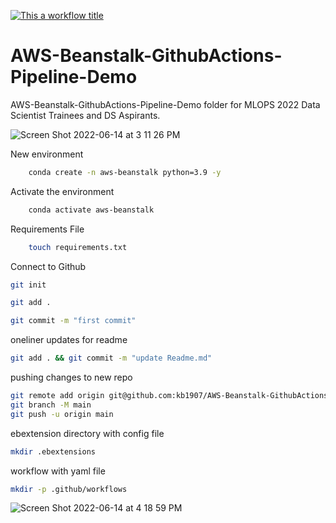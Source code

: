 [![This a workflow title](https://github.com/kb1907/AWS-Beanstalk-GithubActions/actions/workflows/beanstalk-github.yaml/badge.svg)](https://github.com/kb1907/AWS-Beanstalk-GithubActions/actions/workflows/beanstalk-github.yaml)

# AWS-Beanstalk-GithubActions-Pipeline-Demo

AWS-Beanstalk-GithubActions-Pipeline-Demo folder for MLOPS 2022 Data Scientist Trainees and DS Aspirants.


![Screen Shot 2022-06-14 at 3 11 26 PM](https://user-images.githubusercontent.com/51021282/173590483-9ed2e97d-80b1-4633-9e89-876ad6f7c35e.png)


New environment

```bash
    conda create -n aws-beanstalk python=3.9 -y
```

Activate the environment

```bash
    conda activate aws-beanstalk
```

Requirements File

```bash
    touch requirements.txt
```

Connect to Github

```bash
git init
```

```bash
git add .
```

```bash
git commit -m "first commit"
```

oneliner updates for readme

```bash
git add . && git commit -m "update Readme.md"
```

pushing changes to new repo

```bash
git remote add origin git@github.com:kb1907/AWS-Beanstalk-GithubActions.git
git branch -M main
git push -u origin main
```

ebextension directory with config file

```bash
mkdir .ebextensions
```

workflow with yaml file

```bash
mkdir -p .github/workflows
```

![Screen Shot 2022-06-14 at 4 18 59 PM](https://user-images.githubusercontent.com/51021282/173590717-c0720229-2a15-4927-a454-f7e1f2179661.png)

